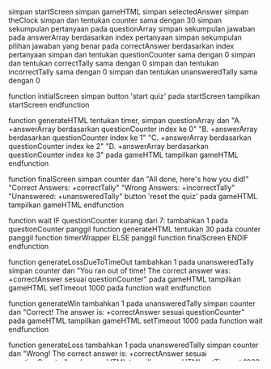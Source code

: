 simpan startScreen
simpan gameHTML
simpan selectedAnswer
simpan theClock
simpan dan tentukan counter sama dengan 30
simpan sekumpulan pertanyaan pada questionArray
simpan sekumpulan jawaban pada answerArray berdasarkan index pertanyaan
simpan sekumpulan pilihan jawaban yang benar pada correctAnswer berdasarkan index pertanyaan
simpan dan tentukan questionCounter sama dengan 0
simpan dan tentukan correctTally sama dengan 0
simpan dan tentukan incorrectTally sama dengan 0
simpan dan tentukan unansweredTally sama dengan 0

function initialScreen
	simpan button 'start quiz' pada startScreen
	tampilkan startScreen
endfunction

function generateHTML
	tentukan timer, simpan questionArray dan
		"A. +answerArray berdasarkan questionCounter index ke 0"
		"B. +answerArray berdasarkan questionCounter index ke 1"
		"C. +answerArray berdasarkan questionCounter index ke 2"
		"D. +answerArray berdasarkan questionCounter index ke 3"
	pada gameHTML
	tampilkan gameHTML
endfunction

function finalScreen
	simpan counter dan
		"All done, here's how you did!"
		"Correct Answers: +correctTally"
		"Wrong Answers: +incorrectTally"
		"Unanswered: +unansweredTally"
		button 'reset the quiz'
	pada gameHTML
	tampilkan gameHTML
endfunction

function wait
	IF questionCounter kurang dari 7:
		tambahkan 1 pada questionCounter
		panggil function generateHTML
		tentukan 30 pada counter
		panggil function timerWrapper
	ELSE
		panggil function finalScreen
	ENDIF
endfunction

function generateLossDueToTimeOut
	tambahkan 1 pada unansweredTally
	simpan counter dan 
		"You ran out of time!  The correct answer was: +correctAnswer sesuai questionCounter"
	pada gameHTML
	tampilkan gameHTML
	setTimeout 1000 pada function wait
endfunction

function generateWin
	tambahkan 1 pada unansweredTally
	simpan counter dan 
		"Correct! The answer is: +correctAnswer sesuai questionCounter"
	pada gameHTML
	tampilkan gameHTML
	setTimeout 1000 pada function wait
endfunction

function generateLoss
	tambahkan 1 pada unansweredTally
	simpan counter dan 
		"Wrong! The correct answer is: +correctAnswer sesuai questionCounter"
	pada gameHTML
	tampilkan gameHTML
	setTimeout 1000 pada function wait
endfunction

function timerWrapper
	tentukan waktu interval untuk function thirtySeconds dan simpan di theClock
	function thirtySeconds
		IF counter sama dengan 0:
			clearInterval pada theClock
			panggil function generateLossDueToTimeOut
		ENDIF
		IF counter lebih dari 0:
			counter dikurangi 1
		ENDIF
		tampilkan counter
	endfunction
endfunction

function resetGame
	tentukan questionCounter sama dengan 0
	tentukan correctTally sama dengan 0
	tentukan incorrectTally sama dengan 0
	tentukan unansweredTally sama dengan 0
	tentukan counter sama dengan 30
	panggil function generateHTML
	panggil function timerWrapper
endfunction

panggil function initialScreen
	IF onclick button 'start quiz':
		panggil generateHTML
		panggil timerWrapper
	ENDIF
		IF selectedAnswer sama dengan correctAnswer berdasarkan questionCounter:
			clearInterval pada theClock
			panggil generateWin
		ELSE
			clearInterval pada theClock
			panggil generateLoss
		ENDIF
	IF onclick 'reset the quiz':
		panggil resetGame
	ENDIF
	

















			
